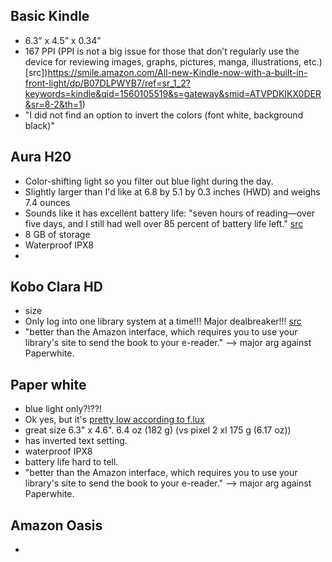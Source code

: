 ## Basic Kindle
- 6.3” x 4.5” x 0.34”
- 167 PPI (PPI is not a big issue for those that don’t regularly use the device for reviewing images, graphs, pictures, manga, illustrations, etc.) [src])https://smile.amazon.com/All-new-Kindle-now-with-a-built-in-front-light/dp/B07DLPWYB7/ref=sr_1_2?keywords=kindle&qid=1560105519&s=gateway&smid=ATVPDKIKX0DER&sr=8-2&th=1)
- "I did not find an option to invert the colors (font white, background black)"

## Aura H20
- Color-shifting light so you filter out blue light during the day.
- Slightly larger than I'd like at 6.8 by 5.1 by 0.3 inches (HWD) and weighs 7.4 ounces
- Sounds like it has excellent battery life: "seven hours of reading—over five days, and I still had well over 85 percent of battery life left." [src](https://www.pcmag.com/review/327370/kobo-aura-h2o)
- 8 GB of storage
- Waterproof IPX8
-

## Kobo Clara HD
- size
- Only log into one library system at a time!!! Major dealbreaker!!! [src](https://www.pcmag.com/review/361505/kobo-clara-hd)
- "better than the Amazon interface, which requires you to use your library's site to send the book to your e-reader." --> major arg against Paperwhite.

## Paper white
- blue light only?!??!
- Ok yes, but it's [pretty low according to f.lux](https://fluxometer.com/rainbow/#!id=Kindle%20Paperwhite/Kindle%20Paperwhite%20half%20level%2013)
- great size 6.3" x 4.6". 6.4 oz (182 g) (vs pixel 2 xl 175 g (6.17 oz))
- has inverted text setting.
- waterproof IPX8
- battery life hard to tell.
- "better than the Amazon interface, which requires you to use your library's site to send the book to your e-reader." --> major arg against Paperwhite.

## Amazon Oasis
- 